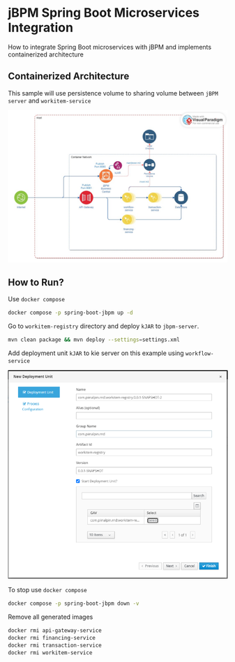 # jBPM Spring Boot Microservices Integration
How to integrate Spring Boot microservices with jBPM and implements containerized architecture

## Containerized Architecture
This sample will use persistence volume to sharing volume between `jBPM server` and `workitem-service`

![Containerized Architecture](./images/containerized-architecture.jpg)

## How to Run?

Use `docker compose`
```bash
docker compose -p spring-boot-jbpm up -d
```

Go to `workitem-registry` directory and deploy `kJAR` to `jbpm-server`.
```bash
mvn clean package && mvn deploy --settings=settings.xml
```

Add deployment unit `kJAR` to kie server on this example using `workflow-service`

![Add deployment unit](./images/add-deployment-unit.png)

To stop use `docker compose`
```bash
docker compose -p spring-boot-jbpm down -v
```

Remove all generated images
```bash
docker rmi api-gateway-service
docker rmi financing-service
docker rmi transaction-service
docker rmi workitem-service
```